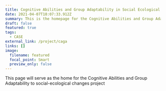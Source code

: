```yaml
---
title: Cognitive Abilities and Group Adaptability in Social Ecological Systems
date: 2021-04-07T18:07:33.912Z
summary: This is the homepage for the Cognitive Abilities and Group Adaptability to social-ecological changes project
draft: false
featured: true
tags:
  - CASE
external_link: /project/caga
links: []
image:
  filename: featured
  focal_point: Smart
  preview_only: false
---
```

This page will serve as the home for the Cognitive Abilities and Group Adaptability to social-ecological changes project
